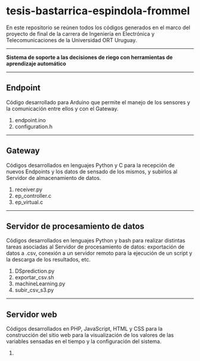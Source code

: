 # tesis-bastarrica-espindola-frommel
En este repositorio se reúnen todos los códigos generados en el marco del proyecto de final de la carrera de Ingeniería en Electrónica y Telecomunicaciones de la Universidad ORT Uruguay.

---

**Sistema de soporte a las decisiones de riego con herramientas de aprendizaje automático**

---

## Endpoint

Código desarrollado para Arduino que permite el manejo de los sensores y la comunicación entre ellos y con el Gateway.

1. endpoint.ino
2. configuration.h

---

## Gateway

Códigos desarrollados en lenguajes Python y C para la recepción de nuevos Endpoints y los datos de sensado de los mismos, y subirlos al Servidor de almacenamiento de datos.

1. receiver.py
2. ep_controller.c
3. ep_virtual.c

---

## Servidor de procesamiento de datos

Códigos desarrollados en lenguajes Python y bash para realizar distintas tareas asociadas al Servidor de procesamiento de datos: exportación de datos a .csv, conexión a un servidor remoto para la ejecución de un script y la descarga de los resultados, etc.

1. DSprediction.py
2. exportar_csv.sh
3. machineLearning.py
4. subir_csv_s3.py

---

## Servidor web

Códigos desarrollados en PHP, JavaScript, HTML y CSS para la construcción del sitio web para la visualización de los valores de las variables sensadas en el tiempo y la configuración del sistema.

1.
